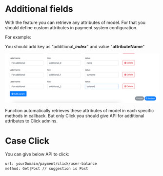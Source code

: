 # Additional fields

With the feature you can retrieve any attributes of model.
For that you should define custom attributes in payment system configuration.  

For example:  

You should add key as "additional_***index***" and value "**attributeName**"

![Dashboard Screenshot](../.gitbook/assets/additional_examples.png)

Function automatically retrieves these attributes of model in each specific methods in callback.
But only Click you should give API for additional attributes to Click admins.


# Case Click

You can give below API to click:

```text
url: yourDomain/payment/click/user-balance 
method: Get|Post // suggestion is Post
```
